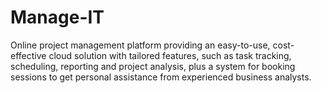 # Manage-IT

Online project management platform providing an easy-to-use, cost-effective cloud solution with tailored features, such as task tracking, scheduling, reporting and project analysis, plus a system for booking sessions to get personal assistance from experienced business analysts.
